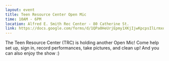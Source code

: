 ```yaml
---
layout: event
title: Teen Resource Center Open Mic
time: 10AM - 6PM
location: Alfred E. Smith Rec Center - 80 Catherine St.
link: https://docs.google.com/forms/d/1QPa0HeUrjEpmy1XKjIjwKpcpsIlLrmxdtZvQ_L-V528
---
```

The Teen Resource Center (TRC) is holding another Open Mic! Come help set up, sign in, record performances, take pictures, and clean up! And you can also enjoy the show :)
